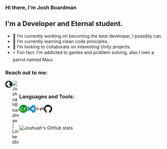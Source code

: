 ### Hi there, I'm Josh Boardman

## I'm a Developer and Eternal student.

- 🔭 I’m currently working on becoming the best developer, I possibly can. 
- 🌱 I’m currently learning clean code principles.
- 👯 I’m looking to collaborate on interesting Unity projects.
- ⚡ Fun fact: I'm addicted to games and problem solving, also I own a parrot named Maui.

### Reach out to me:

[<img align="left" alt="https://joshuahboardman.github.io/" width="22px" color="#fff" src="https://raw.githubusercontent.com/iconic/open-iconic/master/svg/globe.svg" />][website]
[<img align="left" alt="JoshuahBoardman | LinkedIn" width="22px" src="https://cdn.jsdelivr.net/npm/simple-icons@v3/icons/linkedin.svg" />][linkedin]

<br />

### Languages and Tools:

[<img align="left" alt="CSharp" width="26px" src="https://raw.githubusercontent.com/github/explore/80688e429a7d4ef2fca1e82350fe8e3517d3494d/topics/csharp/csharp.png" />][linkedin]
[<img align="left" alt="Visual Studio Code" width="26px" src="https://raw.githubusercontent.com/github/explore/80688e429a7d4ef2fca1e82350fe8e3517d3494d/topics/visual-studio-code/visual-studio-code.png" />][linkedin]
[<img align="left" alt="Git" width="26px" src="https://raw.githubusercontent.com/github/explore/80688e429a7d4ef2fca1e82350fe8e3517d3494d/topics/git/git.png" />][linkedin]
[<img align="left" alt="GitHub" width="26px" src="https://raw.githubusercontent.com/github/explore/78df643247d429f6cc873026c0622819ad797942/topics/github/github.png" />][linkedin]

<br />
<br />
<br />

![Joshuah's GitHub stats](https://github-readme-stats.vercel.app/api?username=JoshuahBoardman&theme=tokyonight)


[linkedin]: https://www.linkedin.com/in/joshuahboardman/
[website]: https://www.joshuahboardman.com/
